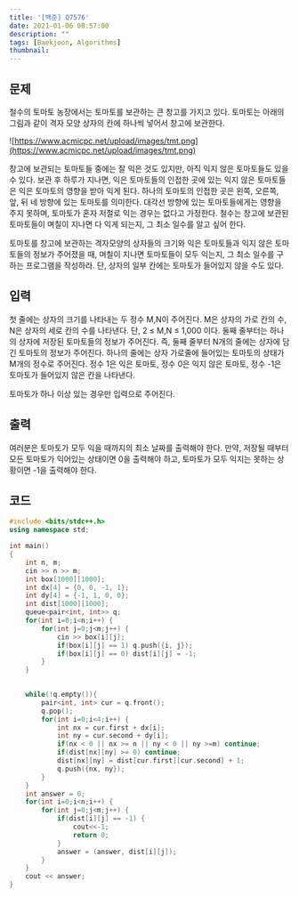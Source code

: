 ```yaml
---
title: '[백준] Q7576'
date: 2021-01-06 00:57:00
description: ""
tags: [Baekjoon, Algorithms]
thumbnail: 
---  
```


## 문제

철수의 토마토 농장에서는 토마토를 보관하는 큰 창고를 가지고 있다. 토마토는 아래의 그림과 같이 격자 모양 상자의 칸에 하나씩 넣어서 창고에 보관한다.

![https://www.acmicpc.net/upload/images/tmt.png](https://www.acmicpc.net/upload/images/tmt.png)

창고에 보관되는 토마토들 중에는 잘 익은 것도 있지만, 아직 익지 않은 토마토들도 있을 수 있다. 보관 후 하루가 지나면, 익은 토마토들의 인접한 곳에 있는 익지 않은 토마토들은 익은 토마토의 영향을 받아 익게 된다. 하나의 토마토의 인접한 곳은 왼쪽, 오른쪽, 앞, 뒤 네 방향에 있는 토마토를 의미한다. 대각선 방향에 있는 토마토들에게는 영향을 주지 못하며, 토마토가 혼자 저절로 익는 경우는 없다고 가정한다. 철수는 창고에 보관된 토마토들이 며칠이 지나면 다 익게 되는지, 그 최소 일수를 알고 싶어 한다.

토마토를 창고에 보관하는 격자모양의 상자들의 크기와 익은 토마토들과 익지 않은 토마토들의 정보가 주어졌을 때, 며칠이 지나면 토마토들이 모두 익는지, 그 최소 일수를 구하는 프로그램을 작성하라. 단, 상자의 일부 칸에는 토마토가 들어있지 않을 수도 있다.

## 입력

첫 줄에는 상자의 크기를 나타내는 두 정수 M,N이 주어진다. M은 상자의 가로 칸의 수, N은 상자의 세로 칸의 수를 나타낸다. 단, 2 ≤ M,N ≤ 1,000 이다. 둘째 줄부터는 하나의 상자에 저장된 토마토들의 정보가 주어진다. 즉, 둘째 줄부터 N개의 줄에는 상자에 담긴 토마토의 정보가 주어진다. 하나의 줄에는 상자 가로줄에 들어있는 토마토의 상태가 M개의 정수로 주어진다. 정수 1은 익은 토마토, 정수 0은 익지 않은 토마토, 정수 -1은 토마토가 들어있지 않은 칸을 나타낸다.

토마토가 하나 이상 있는 경우만 입력으로 주어진다.

## 출력

여러분은 토마토가 모두 익을 때까지의 최소 날짜를 출력해야 한다. 만약, 저장될 때부터 모든 토마토가 익어있는 상태이면 0을 출력해야 하고, 토마토가 모두 익지는 못하는 상황이면 -1을 출력해야 한다.

## 코드

```cpp
#include <bits/stdc++.h>
using namespace std;

int main()
{
    int n, m;
    cin >> n >> m;
    int box[1000][1000];
    int dx[4] = {0, 0, -1, 1};
    int dy[4] = {-1, 1, 0, 0};
    int dist[1000][1000];
    queue<pair<int, int>> q;
    for(int i=0;i<n;i++) {
        for(int j=0;j<m;j++) {
            cin >> box[i][j];
            if(box[i][j] == 1) q.push({i, j});
            if(box[i][j] == 0) dist[i][j] = -1;
        }
    }
    

    while(!q.empty()){
        pair<int, int> cur = q.front();
        q.pop();
        for(int i=0;i<4;i++) {
            int nx = cur.first + dx[i];
            int ny = cur.second + dy[i];
            if(nx < 0 || nx >= n || ny < 0 || ny >=m) continue;
            if(dist[nx][ny] >= 0) continue;
            dist[nx][ny] = dist[cur.first][cur.second] + 1;
            q.push({nx, ny});
        }
    }
    int answer = 0;
    for(int i=0;i<n;i++) {
        for(int j=0;j<m;j++) {
            if(dist[i][j] == -1) {
                cout<<-1;
                return 0;
            }
            answer = (answer, dist[i][j]);
        }
    }
    cout << answer;
}
```